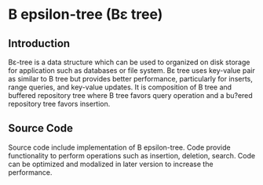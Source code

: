 # B epsilon-tree (Bε tree)

## Introduction
Bε-tree  is a data structure which  can be used to organized on disk storage for application such as databases or file system. Bε tree uses key-value pair as similar to B tree but provides better performance, particularly for inserts, range queries, and key-value updates. It is composition of  B tree and buffered repository tree where B tree favors query operation and a bu?ered repository tree favors insertion.  

## Source Code
Source code include implementation of B epsilon-tree. Code provide functionality to perform operations such as insertion, deletion, search. 
Code can be optimized and modalized in later version to increase the performance.

